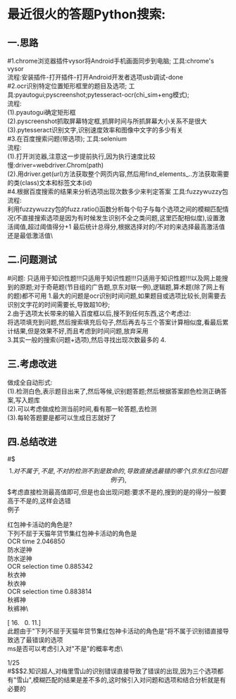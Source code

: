 最近很火的答题Python搜索:
==
一.思路
---
#1.chrome浏览器插件vysor将Android手机画面同步到电脑;
工具:chrome's vysor\
流程:安装插件-打开插件-打开Android开发者选项usb调试-done\
#2.ocr识别特定位置矩形框里的题目及选项;
工具:pyautogui;pyscreenshot;pytesseract-ocr(chi_sim+eng模式);\
流程:\
(1).pyautogui确定矩形框\
(2).pyscreenshot抓取屏幕特定框,抓屏时间与所抓屏幕大小关系不是很大\
(3).pytesseract识别文字,识别速度效率和图像中文字的多少有关\
#3.在百度搜索问题(带选项);
工具:selenium\
流程:\
(1).打开浏览器,注意这一步提前执行,因为执行速度比较慢:driver=webdriver.Chrom(path)\
(2).用driver.get(url)方法获取整个网页内容,然后用find_elements_..方法获取需要的类(class)文本和标签文本(id)\
#4.根据百度搜索的结果来分析选项出现次数多少来判定答案
工具:fuzzywuzzy包\
流程:\
利用fuzzywuzzy包的fuzz.ratio()函数分析每个句子与每个选项之间的模糊匹配情况(不直接搜索选项是因为有时候发生识别不全之类问题,这里匹配相似度),设置激活阈值,超过阈值得分+1
最后统计总得分,根据选择对的/不对的来选择最高激活值还是最低激活值\

二.问题测试
---
#问题:
只适用于知识性题!!!只适用于知识性题!!!只适用于知识性题!!!以及网上能搜到的原题;对于奇葩题(节目组的广告题,京东对联一例),逻辑题,算术题(除了网上有的题)都不可用
1.最大的问题是ocr识别时间问题,如果题目或选项比较长,则需要去识别文字花的时间需要长,导致超10秒;\
2.由于选项太长带来的输入百度框以后,搜不到任何东西,这个考虑过:\
将选项填充到问题,然后搜索填充后句子,然后再去与三个答案计算相似度,看最后累计结果,但是效果不好,而且考虑到时间问题,放弃采用\
3.其实一般的搜索(问题+选项),然后寻找出现次数最多的
4.

三.考虑改进
---
做成全自动形式:\
(1).检测白色,表示题目出来了,然后等候,识别题答题;然后根据答案颜色检测正确答案,写入题库\
(2).可以考虑做成检测当前时间,看有那一轮答题,去检测\
(3).每轮答题要是都可以生成日志就好了


四.总结改进
---
#$$$1.对不属于,不是,不对的检测不到是致命的,导致直接选最错的哪个(京东红包问题例子),$$$考虑直接检测最高值即可,但是也会出现问题:要求不是的,搜到的是的得分一般要高于不是的,这样会选错\
例子

红包神卡活动的角色是?\
下列不屈于天猫年贷节集红包神卡活动的角色是\
OCR time 2.046850\
防水逆神\
防水逆神\
OCR selection time 0.885342\
秋衣神\
秋衣神\
OCR selection time 0.883814\
秋裤神\
秋裤神\

[ 16.   0.  11.]\
此题由于"下列不屈于天猫年贷节集红包神卡活动的角色是"将不属于识别错直接导致选了最错误的选项\
ms是否可以考虑引入对"不是"的概率考虑\

1/25\
#$$$2.知识超人,对梅里雪山的识别错误直接导致了错误的出现,因为三个选项都有"雪山",模糊匹配的结果是差不多的,这时候引入对问题和选项和结合分析就是有必要的


